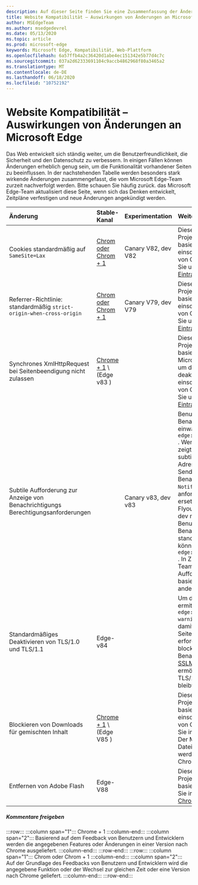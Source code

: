 ```yaml
---
description: Auf dieser Seite finden Sie eine Zusammenfassung der Änderungen mit hoher Auswirkung, die sich auf die Website Kompatibilität auswirken könnten.
title: Website Kompatibilität – Auswirkungen von Änderungen an Microsoft Edge
author: MSEdgeTeam
ms.author: msedgedevrel
ms.date: 05/13/2020
ms.topic: article
ms.prod: microsoft-edge
keywords: Microsoft Edge, Kompatibilität, Web-Plattform
ms.openlocfilehash: 6a57ffb4a2c36420d1abe4ec151342e5b77d4c7c
ms.sourcegitcommit: 037a2d62333691104c9accb4862968f80a3465a2
ms.translationtype: MT
ms.contentlocale: de-DE
ms.lasthandoff: 06/18/2020
ms.locfileid: "10752192"
---
```

# Website Kompatibilität – Auswirkungen von Änderungen an Microsoft Edge  

Das Web entwickelt sich ständig weiter, um die Benutzerfreundlichkeit, die Sicherheit und den Datenschutz zu verbessern.  In einigen Fällen können Änderungen erheblich genug sein, um die Funktionalität vorhandener Seiten zu beeinflussen.  In der nachstehenden Tabelle werden besonders stark wirkende Änderungen zusammengefasst, die vom Microsoft Edge-Team zurzeit nachverfolgt werden.  Bitte schauen Sie häufig zurück. das Microsoft Edge-Team aktualisiert diese Seite, wenn sich das Denken entwickelt, Zeitpläne verfestigen und neue Änderungen angekündigt werden.  

| Änderung | Stable-Kanal | Experimentation | Weitere Informationen |  
|:--- |:--- |:--- |:--- |
| Cookies standardmäßig auf `SameSite=Lax` | [Chrom oder Chrom + 1](#release-comments)  | Canary V82, dev V82 | Diese Änderung findet im Chromium-Projekt statt, auf dem Microsoft Edge basiert.  Weitere Informationen, einschließlich der geplanten Zeitachse von Google für diese Änderung, finden Sie unter [Chrome Platform-Status Eintrag][ChromePlatformStatus5088147346030592].  |  
| Referrer-Richtlinie: standardmäßig `strict-origin-when-cross-origin` | [Chrom oder Chrom + 1](#release-comments)  | Canary V79, dev V79 | Diese Änderung findet im Chromium-Projekt statt, auf dem Microsoft Edge basiert.  Weitere Informationen, einschließlich der geplanten Zeitachse von Google für diese Änderung, finden Sie unter [Chrome Platform-Status Eintrag][ChromePlatformStatus6251880185331712].  |  
| Synchrones XmlHttpRequest bei Seitenbeendigung nicht zulassen | [Chrome + 1](#release-comments) \ (Edge v83 \) |  | Diese Änderung findet im Chromium-Projekt statt, auf dem Microsoft Edge basiert.  Passend zu Chrome bietet Microsoft Edge eine Gruppenrichtlinie, um diese Änderung bis zum Edge 88 zu deaktivieren.  Weitere Informationen, einschließlich der geplanten Zeitachse von Google für diese Änderung, finden Sie unter [Chrome Platform-Status Eintrag][ChromePlatformStatus4664843055398912].  |  
| Subtile Aufforderung zur Anzeige von Benachrichtigungs Berechtigungsanforderungen |  | Canary v83, dev v83 | Benutzer können jetzt in ruhige Benachrichtigungsanforderungen einwählen `edge://settings/content/notifications` .  Wenn diese Einstellung aktiviert ist, zeigt Microsoft Edge ein Symbol für subtile Anforderungen in der Adressleiste für Websites an, die zum Senden von Benutzern in Zukunft Benachrichtigungen über die `Notifications` oder `Push` -API anfordern.  Dieses subtile Symbol ersetzt die Eingabeaufforderung für das Flyout.  Ein Experiment in Canary und dev macht dieses Verhalten für einige Benutzer auf allen Websites, die Benachrichtigungen anfordern, standardmäßig aktiviert.  Benutzer können sich in entscheiden `edge://settings/content/notifications` .  In Zukunft kann das Microsoft Edge-Team die Anzeige der Flyout-Aufforderung in bestimmten Situationen basierend auf Benutzerverhalten und anderen Eingaben untersuchen.  |  
| Standardmäßiges Deaktivieren von TLS/1.0 und TLS/1.1 | Edge-v84 |  | Um die Auswirkungen auf Websites zu ermitteln, können Sie die `edge://flags/#display-legacy-tls-warnings` Kennzeichnung festlegen, damit Microsoft Edge beim Laden von Seiten, für die Legacy-TLS-Protokolle erforderlich sind, eine nicht blockierende "nicht sichere" Benachrichtigung anzeigt.  Die [SSLMinVersion][DeployedEdgePoliciesSSLMinVersion] -Gruppenrichtlinie ermöglicht die erneute Aktivierung von TLS/1.0 und TLS/1.1; die Richtlinie bleibt verfügbar, bis Edge 88.  |  
| Blockieren von Downloads für gemischten Inhalt | [Chrome + 1](#release-comments) \ (Edge V85 \)  |  | Diese Änderung findet im Chromium-Projekt statt, auf dem Microsoft Edge basiert.  Weitere Informationen, einschließlich der geplanten Zeitachse von Google für diese Änderung, finden Sie im [Google Security-Blogeintrag][GoogleBlogSecurity20200206].  Der Microsoft-Rollout-Zeitplan für Dateitypen, die gewarnt oder blockiert werden sollen, ist für eine Version nach Chrome geplant.  |  
| Entfernen von Adobe Flash | Edge-V88  |  | Diese Änderung findet im Chromium-Projekt statt, auf dem Microsoft Edge basiert.  Weitere Informationen finden Sie in der [Roadmap für Adobe Flash Chrom](https://www.chromium.org/flash-roadmap#TOC-Flash-Support-Removed-from-Chromium-Target:-Chrome-88---Jan-2021-).  | 
##### Kommentare freigeben  

:::row:::
   :::column span="1":::
      Chrome + 1
   :::column-end:::
   :::column span="2":::
      Basierend auf dem Feedback von Benutzern und Entwicklern werden die angegebenen Features oder Änderungen in einer Version nach Chrome ausgeliefert.
   :::column-end:::
:::row-end:::
:::row:::
   :::column span="1":::
      Chrom oder Chrom + 1
   :::column-end:::
   :::column span="2":::
      Auf der Grundlage des Feedbacks von Benutzern und Entwicklern wird die angegebene Funktion oder der Wechsel zur gleichen Zeit oder eine Version nach Chrome geliefert.
   :::column-end:::
:::row-end:::


<!-- image links -->  

<!-- links -->  

[DeployedEdgePoliciesSSLMinVersion]: /deployedge/microsoft-edge-policies#sslversionmin "SSLVersionMin – Microsoft Edge – Richtlinien"  

[ChromePlatformStatus4664843055398912]: https://www.chromestatus.com/feature/4664843055398912 "Synchronisierungs-XMLHttpRequest in Seite Entlassung deaktivieren JavaScript – Chrome-Platt Form Status"  
[ChromePlatformStatus5088147346030592]: https://www.chromestatus.com/feature/5088147346030592 "Cookies standardmäßig auf SameSite = Lax-Chrome Platform-Status"  
[ChromePlatformStatus6251880185331712]: https://www.chromestatus.com/feature/6251880185331712 "Referrer-Richtlinie: standardmäßig zu Strict-Origin-when-Cross-Origin-Chrome-Platt Form Status"  

[GoogleBlogSecurity20200206]: https://security.googleblog.com/2020/02/protecting-users-from-insecure_6.html "Schützen von Benutzern vor unsicheren Downloads in Google Chrome – Google Online Security-Blog"  
